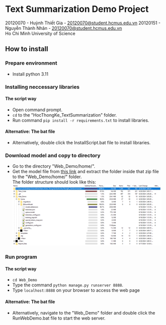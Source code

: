 # Text Summarization Demo Project
20120070 - Huỳnh Thiết Gia - 20120070@student.hcmus.edu.vn 
20120151 - Nguyễn Thành Nhân - 20120070@student.hcmus.edu.vn    
Ho Chi Minh University of Science
## How to install 
### Prepare environment
* Install python 3.11
### Installing neccessary libraries
#### The script way
* Open command prompt.
* `cd` to the "HocThongKe_TextSummarization" folder.  
* Run command `pip install -r requirements.txt` to install libraries.  
#### Alternative: The bat file
* Alternatively, double click the InstallScript.bat file to install libraries.
### Download model and copy to directory
* Go to the directory "Web_Demo/home/".
* Get the model file from [this link](https://studenthcmusedu-my.sharepoint.com/:u:/g/personal/20120070_student_hcmus_edu_vn/EewqtGi8wTJOmvuzib5eTLUBzJDVPDl5B-2Dz6Zip3wyGA?e=Hd0IjA) and extract the folder inside that zip file to the "Web_Demo/home/" folder.  
The folder structure should look like this:  
![Image](./Report_Data/InstallBillsum.png)  
### Run program
#### The script way
* `cd Web_Demo` 
* Type the command `python manage.py runserver 8888`.
* Type `localhost:8888` on your browser to access the web page 
#### Alternative: The bat file
* Alternatively, navigate to the "Web_Demo" folder and double click the RunWebDemo.bat file to start the web server.  
